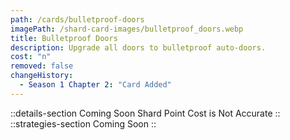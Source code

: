 ```yaml
---
path: /cards/bulletproof-doors
imagePath: /shard-card-images/bulletproof_doors.webp
title: Bulletproof Doors
description: Upgrade all doors to bulletproof auto-doors.
cost: "n"
removed: false
changeHistory:
  - Season 1 Chapter 2: "Card Added"
---
```

::details-section
Coming Soon
Shard Point Cost is Not Accurate
::
::strategies-section
Coming Soon
::